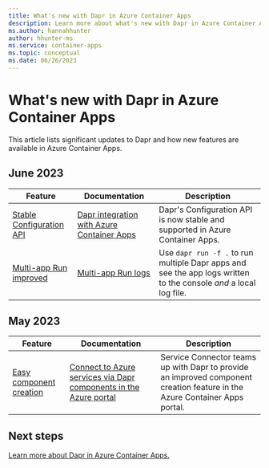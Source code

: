 ```yaml
---
title: What's new with Dapr in Azure Container Apps
description: Learn more about what's new with Dapr in Azure Container Apps.
ms.author: hannahhunter
author: hhunter-ms
ms.service: container-apps
ms.topic: conceptual
ms.date: 06/26/2023
---
```


# What's new with Dapr in Azure Container Apps

This article lists significant updates to Dapr and how new features are available in Azure Container Apps.

## June 2023

| Feature | Documentation | Description |
| ------- | ------------- | ----------- |
| [Stable Configuration API](https://docs.dapr.io/developing-applications/building-blocks/configuration/) | [Dapr integration with Azure Container Apps](./dapr-overview.md) | Dapr's Configuration API is now stable and supported in Azure Container Apps. |
| [Multi-app Run improved](https://docs.dapr.io/developing-applications/local-development/multi-app-dapr-run) | [Multi-app Run logs](https://docs.dapr.io/developing-applications/local-development/multi-app-dapr-run/multi-app-overview/#logs) | Use `dapr run -f .` to run multiple Dapr apps and see the app logs written to the console _and_ a local log file. |

## May 2023

| Feature | Documentation | Description |
| ------- | ------------- | ----------- |
| [Easy component creation](./dapr-component-connection.md) | [Connect to Azure services via Dapr components in the Azure portal](./dapr-component-connection.md) | Service Connector teams up with Dapr to provide an improved component creation feature in the Azure Container Apps portal. | This feature makes it easier to configure and secure dependent Azure services to be used with Dapr APIs in the portal using the Service Connector feature. |


## Next steps

[Learn more about Dapr in Azure Container Apps.](./dapr-overview.md)